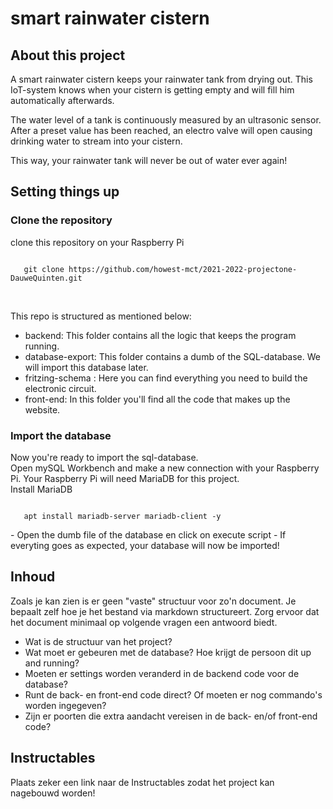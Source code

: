 # smart rainwater cistern

## About this project
A smart rainwater cistern keeps your rainwater tank from drying out. This IoT-system knows when your cistern is getting empty and will fill him automatically afterwards.

The water level of a tank is continuously measured by an ultrasonic sensor. After a preset value has been reached, an electro valve will open causing drinking water to stream into your cistern. 

This way, your rainwater tank will never be out of water ever again!

## Setting things up
### Clone the repository
clone this repository on your Raspberry Pi
<html>
 <code>
   git clone https://github.com/howest-mct/2021-2022-projectone-DauweQuinten.git
 </code>
</html>
 
<br>This repo is structured as mentioned below:
- backend: This folder contains all the logic that keeps the program running.
- database-export: This folder contains a dumb of the  SQL-database. We will import this database later.
- fritzing-schema : Here you can find everything you need to build the electronic circuit. 
- front-end: In this folder you'll find all the code that makes up the website. 


### Import the database
Now you're ready to import the sql-database.<br>
Open mySQL Workbench and make a new connection with your Raspberry Pi. Your Raspberry Pi will need MariaDB for this project.<br>
Install MariaDB
<html>
 <code>
   apt install mariadb-server mariadb-client -y
 </code>
</html><br>
- Open the dumb file of the database en click on execute script
- If everyting goes as expected, your database will now be imported! 


## Inhoud
Zoals je kan zien is er geen "vaste" structuur voor zo'n document. Je bepaalt zelf hoe je het bestand via markdown structureert. Zorg ervoor dat het document minimaal op volgende vragen een antwoord biedt.

- Wat is de structuur van het project?
- Wat moet er gebeuren met de database? Hoe krijgt de persoon dit up and running?
- Moeten er settings worden veranderd in de backend code voor de database? 
- Runt de back- en front-end code direct? Of moeten er nog commando's worden ingegeven?
- Zijn er poorten die extra aandacht vereisen in de back- en/of front-end code?
  
## Instructables
Plaats zeker een link naar de Instructables zodat het project kan nagebouwd worden!
